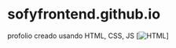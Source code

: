 # sofyfrontend.github.io
profolio creado usando HTML, CSS, JS
[![HTML](https://img.shields.io/badge/html5%20-%23E34F26.svg?&style=for-the-badge&logo=html5&logoColor=white)]
